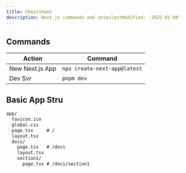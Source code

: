 ```yaml
---
title: Cheatsheet
description: Next.js commands and noteslastModified: '2025-01-08'
---
```


## Commands

| Action          | Command                          |
| --------------- | -------------------------------- |
| New Next.js App | ```npx create-next-app@latest``` |
| Dev Svr         | ```pnpm dev```                   |

## Basic App Stru

```txt
app/
  favicon.ico
  global.css
  page.tsx     # /
  layout.tsx
  docs/
    page.tsx   # /docs
    layout.tsx
    section1/
      page.tsx # /docs/section1
```
